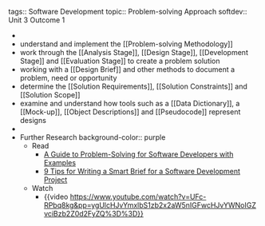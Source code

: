 tags:: Software Development
topic:: Problem-solving Approach
softdev:: Unit 3 Outcome 1

-
- understand and implement the [[Problem-solving Methodology]]
- work through the [[Analysis Stage]], [[Design Stage]], [[Development Stage]] and [[Evaluation Stage]] to create a problem solution
- working with a [[Design Brief]] and other methods to document a problem, need or opportunity
- determine the [[Solution Requirements]], [[Solution Constraints]] and [[Solution Scope]]
- examine and understand how tools such as a [[Data Dictionary]], a [[Mock-up]],  [[Object Descriptions]] and [[Pseudocode]] represent designs
-
- Further Research
  background-color:: purple
	- Read
		- [A Guide to Problem-Solving for Software Developers with Examples](https://thevaluable.dev/problem-solving-guide-software-developer/)
		- [9 Tips for Writing a Smart Brief for a Software Development Project](https://www.bridge-global.com/blog/9-tips-for-writing-a-smart-brief-for-a-software-development-project/)
	- Watch
		- {{video https://www.youtube.com/watch?v=UFc-RPbq8kg&pp=ygUlcHJvYmxlbS1zb2x2aW5nIGFwcHJvYWNoIGZvciBzb2Z0d2FyZQ%3D%3D}}